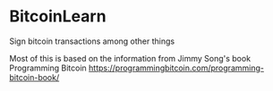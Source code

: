 # BitcoinLearn
Sign bitcoin transactions among other things

Most of this is based on the information from Jimmy Song's book Programming Bitcoin
https://programmingbitcoin.com/programming-bitcoin-book/
